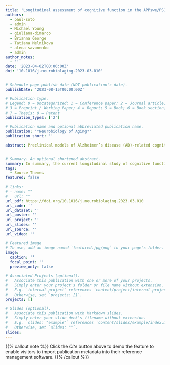 ```yaml
---
title: 'Longitudinal assessment of cognitive function in the APPswe/PS1dE9 mouse model of Alzheimer’s-related beta-amyloidosis'
authors:
  - paul-soto
  - admin
  - Michael Young
  - giuliana-dimarco
  - Brianna George
  - Tatiana Melnikova
  - alena-savonenko
  - admin
author_notes:
  - ''
date: '2023-04-02T00:00:00Z'
doi: '10.1016/j.neurobiolaging.2023.03.010'


# Schedule page publish date (NOT publication's date).
publishDate: '2023-08-15T00:00:00Z'

# Publication type.
# Legend: 0 = Uncategorized; 1 = Conference paper; 2 = Journal article;
# 3 = Preprint / Working Paper; 4 = Report; 5 = Book; 6 = Book section;
# 7 = Thesis; 8 = Patent
publication_types: ['2']

# Publication name and optional abbreviated publication name.
publication: '*Neurobiology of Aging*'
publication_short: ''

abstract: Preclinical models of Alzheimer’s disease (AD)-related cognitive decline can be useful for developing therapeutics. The current study longitudinally assessed short-term memory, using a delayed matching-to-position (DMTP) task, and attention, using a 3-choice serial reaction time (3CSRT) task, from approximately 18 weeks of age through death or 72 weeks of age in APPswe/PS1dE9 mice, a widely used mouse model of AD-related amyloidosis. Both transgenic (Tg) and non-Tg mice exhibited improvements in DMTP accuracy over time. Breaks in testing reduced DMTP accuracy but accuracy values quickly recovered in both Tg and non-Tg mice. Both Tg and non-Tg mice exhibited high accuracy in the 3CSRT task with breaks in testing briefly reducing accuracy values equivalently in the 2 genotypes. The current results raise the possibility that deficits in Tg APPswe/PS1dE9 mice involve impairments in learning rather than declines in established performances. A better understanding of the factors that determine whether deficits develop will be useful for designing evaluations of potential pharmacotherapeutics and may reveal interventions for clinical application.


# Summary. An optional shortened abstract.
summary: In summary, the current longitudinal study of cognitive function in APP/PS1 mice found little evidence for age-related declines in short-term memory (DMTP) or attention (3CSRT) in non-Tg or Tg mice, despite the buildup of Aβ in the brains of the Tg mice. Consideration of the literature on cognitive deficits in APP/PS1 mice suggests that the absence of deficits in the current study is not attributable to an absence of stress or to the use of food restriction. Whether and at what level of intensity repeated testing attenuates deficit development might be interesting for future investigations to understand the mechanisms of potential beneficial effects of repeated testing. Finally, the absence of deficits in APP/PS1 Tg mice in the current study indicates that the combination of procedures and testing regimens studied here cannot, unfortunately, be utilized in APP/PS1 mice to evaluate potential therapeutic interventions for cognitive decline.
tags:
  - Source Themes
featured: false

# links:
# - name: ""
#   url: ""
url_pdf: https://doi.org/10.1016/j.neurobiolaging.2023.03.010
url_code: ''
url_dataset: ''
url_poster: ''
url_project: ''
url_slides: ''
url_source: ''
url_video: ''

# Featured image
# To use, add an image named `featured.jpg/png` to your page's folder.
image:
  caption: ''
  focal_point: ''
  preview_only: false

# Associated Projects (optional).
#   Associate this publication with one or more of your projects.
#   Simply enter your project's folder or file name without extension.
#   E.g. `internal-project` references `content/project/internal-project/index.md`.
#   Otherwise, set `projects: []`.
projects: []

# Slides (optional).
#   Associate this publication with Markdown slides.
#   Simply enter your slide deck's filename without extension.
#   E.g. `slides: "example"` references `content/slides/example/index.md`.
#   Otherwise, set `slides: ""`.
slides:
---
```


{{% callout note %}}
Click the _Cite_ button above to demo the feature to enable visitors to import publication metadata into their reference management software.
{{% /callout %}}
